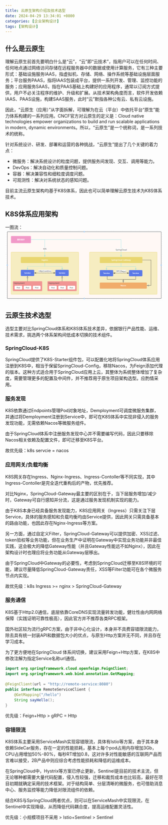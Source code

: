 ```yaml
---
title: 云原生架构介绍及技术选型
date: 2024-04-29 13:34:01 +0800
categories: [企业架构设计]
tags: [架构设计]
---
```


## 什么是云原生
理解云原生前首先要明白什么是“云”，“云”即“云技术”，指用户可以在任何时间、任何地点通过网络访问存储在远程服务器中的数据或使用计算服务，它有三种主要形式：基础设施服务IAAS，指虚拟机、存储、网络、操作系统等基础设施层面服务；平台服务PAAS，指将IAAS包装成平台，提供一系列开发、管理、监控功能的服务；应用服务SAAS，指在PAAS基础上构建好的应用程序，通常以订阅方式提供，用户不必关注程序的维护、升级和扩展。从技术架构角度而言，软件开发依赖IAAS、PAAS设施，构建SAAS服务，此时“云”默指各种公有云、私有云设施。

因此，“云原生（应用）”从字面拆解，可理解为在云（平台）中依托平台“原生”能力体系构建的一系列应用。CNCF官方对云原生的定义是：Cloud native technologies empower organizations to build and run scalable applications in modern, dynamic environments。所以，“云原生”是一个统称词，是一系列技术的统称。

针对系统设计、研发、部署和运营的各种挑战，“云原生”提出了几个关键的着力点：
- 微服务：解决系统设计的粒度问题，提供服务间发现、交互、调用等能力。
- DevOps：解决自动化和质量控制问题。
- 容器：解决兼容性和细粒度调度问题。
- 可观测性：解决对系统状态的感知问题。

目前主流云原生架构均基于K8S体系，因此也可以简单理解云原生技术为K8S体系技术。

## K8S体系应用架构
一图流：
![alt text](/assets/img/20240429/image-9.png)

## 云原生技术选型

选型主要对比SpringCloud体系和K8S体系技术差异，依据银行产品性能、运维、技术需求，挑选两个体系架构间低成本切换的技术组件。

### SpringCloud-K8S
SpringCloud提供了K8S-Starter组件包，可以配置化地将SpringCloud体系应用注册到K8S中，相当于保留SpringCloud-Config，移除Nacos，为Feign添加代理的版本。这种方式适合用于SpringCloud应用上云，其整体为系统整体增加了复杂度，需要管理更多的配置及中间件，并不推荐用于原生项目架构选型。应酌情采用。

### 服务发现
K8S依靠通过Endpoints管理Pod对象地址，Demployment可调度微服务集群，并通过将Demployment注册到Service中，即可在K8S体系中实现非侵入的服务发现功能，无需依赖Nacos等微服务组件。

由于SpringCloud体系中注册服务发现中心并不需要编写代码，因此只要移除Nacos相关依赖及配置文件，即可迁移至K8S平台。

故优先级：k8s servcie = nacos

### 应用网关/负载均衡

K8S网关存在Ingress、Nginx-Ingress、Ingress-Contoller等不同实现，其中Ingress-Contoller是完全迭代重构后的产物，优先推荐。

对比Nginx，SpringCloud-Gateway最主要的区别在于，当下层服务增加/减少时，Gateway可自行感知并分流，这是通过服务发现机制实现的能力。

由于K8S本身已经具备服务发现能力，K8S应用网关（Ingress）只需关注下层Service，具体的服务感知和负载均衡均由Service提供，因此网关只需具备基本的路由功能，也因此存在Nginx-Ingress等方案。

另一方面，通过自定义Filter，SpringCloud-Gateway可以提供加密、XSS过滤、token验权等业务功能，但在业务生产中证明在Gateway中实现业务功能并非最佳实践，这会极大的降低Gateway性能（并且Gateway性能远不如Nginx），因此在架构设计时也理应将业务功能从Gateway层移出。

由于SpringCloud中Gateway的必要性，考虑到SpringCloud迁移至K8S环境的可能，建议尽量降低SpringCloud-Gateway责任，XSS等Filter功能可在各个微服务节点内实现。

故优先级：k8s Ingress >= nginx > SpringCloud-Gateway

### 服务通信

K8S基于Http2.0通信，底层依靠CoreDNS实现流量转发功能，健壮性由内网网络保障（实践证明可靠性极高），因此官方并不推荐各类RPC框架。

国外社区较为流行gRPC方案，由于非中心化设计，本身并不具费容错限流能力，除去具有统一封装API和数据包大小的优点，与原生Http方案并无不同，并且存在学习成本。

为了更方便地在SpringCloud 体系间切换，建议采用Feign+Http方案，在K8S中修改注解为指定Service名称url通信。
```java
import org.springframework.cloud.openfeign.FeignClient;
import org.springframework.web.bind.annotation.GetMapping;

@FeignClient(url = "http://remote-service:8080")
public interface RemoteServiceClient {
    @GetMapping("/hello")
    String sayHello();
}
```

优先级：Feign+Http > gRPC = Http

### 容错限流

K8S体系主要采用ServiceMash实现容错限流，具体有Istio等方案，由于其本身依赖SideCar服务，存在一定的性能损耗，基本上每个pod占用内存增加3Gb，CPU占用增加50%-80%，每秒RT增加0.8，这对许多对性能敏感的互联网产品而言难以接受，2B产品中则应综合考虑性能损耗和降低的运维成本。

在SpringCloud中，Hystrix等方案已停止更新，Sentinel是目前的技术主流，但无论哪种都需要大量代码配置，侵入性较强，迁移和裁剪成本也比较高，最好在项目初期就确定采用的技术框架。对于结构简单、分层清晰的微服务，也可借助消息中心、服务监控等能力降低对限流组件的依赖。

结合K8S与SpringCloud两者优点，则可以在ServiceMash中实现限流，在Sentinel中实现降级，从而降低代码耦合度，提高运维配置灵活性。

优先级：小规模项目不采用 > Istio+Sentinel > Sentinel